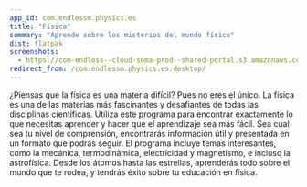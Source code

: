 ```yaml
---
app_id: com.endlessm.physics.es
title: "Física"
summary: "Aprende sobre los misterios del mundo físico"
dist: flatpak
screenshots:
  - https://com-endless--cloud-soma-prod--shared-portal.s3.amazonaws.com/apps.286.screenshots.1898edca-f590-41c5-addb-85dde2307b00_201810232053872525.png
redirect_from: /com.endlessm.physics.es.desktop/
---
```


<p>¿Piensas que la física es una materia difícil? Pues no eres el único. La física es una de las materias más fascinantes y desafiantes de todas las disciplinas científicas. Utiliza este programa para encontrar exactamente lo que necesitas aprender y hacer que el aprendizaje sea más fácil. Sea cual sea tu nivel de comprensión, encontrarás información útil y presentada en un formato que podrás seguir. El programa incluye temas interesantes, como la mecánica, termodinámica, electricidad y magnetismo, e incluso la astrofísica. Desde los átomos hasta las estrellas, aprenderás todo sobre el mundo que te rodea, y tendrás éxito sobre tu educación en física.</p>
